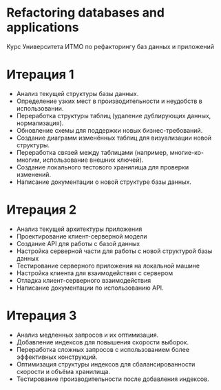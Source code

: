 # Refactoring databases and applications
 Курс Университета ИТМО по рефакторингу баз данных и приложений


# Итерация 1

- Анализ текущей структуры базы данных.
- Определение узких мест в производительности и неудобств в использовании.
- Переработка структуры таблиц (удаление дублирующих данных, нормализация).
- Обновление схемы для поддержки новых бизнес-требований.
- Создание диаграмм изменённых таблиц для визуализации новой структуры.
- Переработка связей между таблицами (например, многие-ко-многим, использование внешних ключей).
- Создание локального тестового хранилища для проверки изменений.
- Написание документации о новой структуре базы данных.


# Итерация 2

- Анализ текущей архитектуры приложения
- Проектирование клиент-серверной модели
- Создание API для работы с базой данных
- Настройка серверной части для работы с новой структурой базы данных
- Тестирование серверного приложения на локальной машине
- Настройка клиента для взаимодействия с сервером
- Отладка клиент-серверного взаимодействия
- Написание документации по использованию API.


# Итерация 3

- Анализ медленных запросов и их оптимизация.
- Добавление индексов для повышения скорости выборок.
- Переработка сложных запросов с использованием более эффективных конструкций.
- Оптимизация структуры индексов для сбалансированности скорости и объёма хранилища.
- Тестирование производительности после добавления индексов.